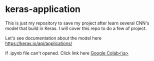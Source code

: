 # keras-application
This is just my repository to save my project after learn several CNN's model that build in Keras. I will cover this repo to do a few of project.

Let's see documentation about the model here
https://keras.io/api/applications/

If .ipynb file can't opened. Click link here <a href="https://colab.research.google.com/drive/1tMJAF9gpMAa7qvAx6BNB1tQ61SiWF0m-#scrollTo=2_gS0Mq7HZUE&uniqifier=1">Google Colab<\a>

